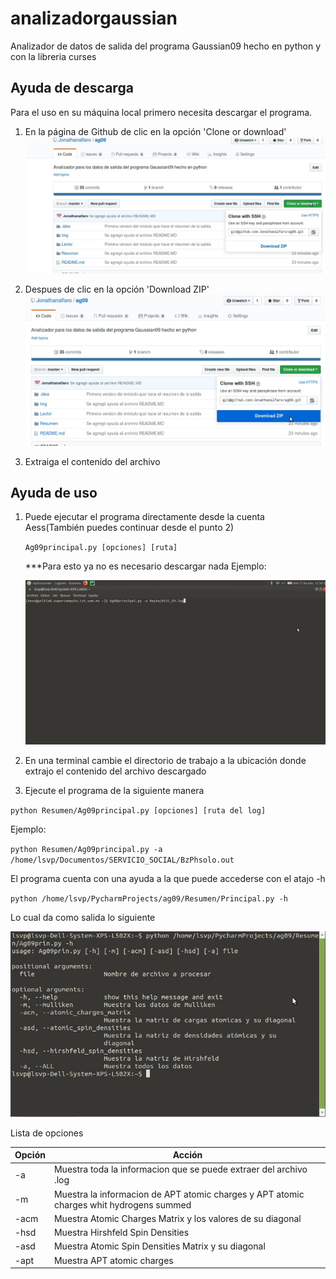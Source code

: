 # analizadorgaussian
Analizador  de datos de salida del programa Gaussian09 hecho en python y con la libreria curses

## Ayuda de descarga

Para el uso en su máquina local primero necesita descargar el programa.

1. En la página de Github de clic en la opción 'Clone or download'
![Imagen 2](Img/i1.jpg)

2. Despues de clic en la opción  'Download ZIP'
![Imagen 2](Img/i2.jpg)

3. Extraiga el contenido del archivo

## Ayuda de uso
1. Puede ejecutar el programa directamente desde la cuenta Aess(También puedes continuar desde el punto 2)

    `Ag09principal.py [opciones] [ruta]`
    
    ***Para esto ya no es necesario descargar nada
    Ejemplo:
    
    ![Imagen_4](Img/i4.jpg)  
      
        
2. En una terminal cambie el directorio de trabajo a la ubicación donde extrajo el contenido del archivo descargado

3. Ejecute el programa de la siguiente manera

`python Resumen/Ag09principal.py [opciones] [ruta del log]`

Ejemplo:

`python Resumen/Ag09principal.py -a /home/lsvp/Documentos/SERVICIO_SOCIAL/BzPhsolo.out
`

El programa cuenta con una ayuda a la que puede accederse con el atajo -h

`python /home/lsvp/PycharmProjects/ag09/Resumen/Principal.py -h`

Lo cual da como salida lo siguiente

![Imagen 3](Img/i3.jpg)




Lista de opciones


| Opción | Acción |
| - | - |
| -a | Muestra toda la informacion que se puede extraer del archivo .log|
| -m | Muestra la informacion de APT atomic charges y APT atomic charges whit hydrogens summed |
| -acm | Muestra Atomic Charges Matrix y los valores de su diagonal|
| -hsd | Muestra Hirshfeld Spin Densities | 
| -asd | Muestra Atomic Spin Densities Matrix y su diagonal| 
| -apt | Muestra APT atomic charges| 